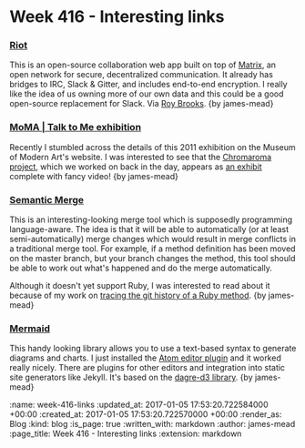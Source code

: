 Week 416 - Interesting links
============================

### [Riot](https://riot.im/)

This is an open-source collaboration web app built on top of [Matrix][], an open network for secure, decentralized communication. It already has bridges to IRC, Slack & Gitter, and includes end-to-end encryption. I really like the idea of us owning more of our own data and this could be a good open-source replacement for Slack. Via [Roy Brooks][]. {by james-mead}

[Matrix]: https://matrix.org/
[Roy Brooks]: http://gildedsplinters.coop/


### [MoMA | Talk to Me exhibition](https://www.moma.org/interactives/exhibitions/2011/talktome/)

Recently I stumbled across the details of this 2011 exhibition on the Museum of Modern Art's website. I was interested to see that the [Chromaroma project][], which we worked on back in the day, appears as [an exhibit][chromaroma-exhibit] complete with fancy video! {by james-mead}

[Chromaroma project]: /chromaroma
[chromaroma-exhibit]: https://www.moma.org/interactives/exhibitions/2011/talktome/objects/146205/


### [Semantic Merge](http://semanticmerge.com/)

This is an interesting-looking merge tool which is supposedly programming language-aware. The idea is that it will be able to automatically (or at least semi-automatically) merge changes which would result in merge conflicts in a traditional merge tool. For example, if a method definition has been moved on the master branch, but your branch changes the method, this tool should be able to work out what's happened and do the merge automatically.

Although it doesn't yet support Ruby, I was interested to read about it because of my work on [tracing the git history of a Ruby method][]. {by james-mead}

[tracing the git history of a Ruby method]: /tracing-the-git-history-of-a-ruby-method


### [Mermaid](http://knsv.github.io/mermaid/)

This handy looking library allows you to use a text-based syntax to generate diagrams and charts. I just installed the [Atom editor plugin][] and it worked really nicely. There are plugins for other editors and integration into static site generators like Jekyll. It's based on the [dagre-d3 library][]. {by james-mead}

[Atom editor plugin]: https://atom.io/packages/atom-mermaid
[dagre-d3 library]: https://github.com/cpettitt/dagre-d3

:name: week-416-links
:updated_at: 2017-01-05 17:53:20.722584000 +00:00
:created_at: 2017-01-05 17:53:20.722570000 +00:00
:render_as: Blog
:kind: blog
:is_page: true
:written_with: markdown
:author: james-mead
:page_title: Week 416 - Interesting links
:extension: markdown
